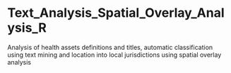 # Text_Analysis_Spatial_Overlay_Analysis_R
Analysis of health assets definitions and titles, automatic classification using text mining and location into local jurisdictions using spatial overlay analysis

